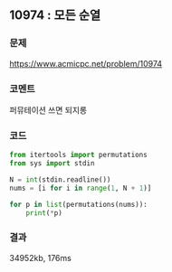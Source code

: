## 10974 : 모든 순열
### 문제
https://www.acmicpc.net/problem/10974
### 코멘트
퍼뮤테이션 쓰면 되지롱
### 코드
```python
from itertools import permutations
from sys import stdin

N = int(stdin.readline())
nums = [i for i in range(1, N + 1)]

for p in list(permutations(nums)):
    print(*p)
```
### 결과
34952kb, 176ms
